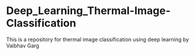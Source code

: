 # Deep_Learning_Thermal-Image-Classification
This is a repository for thermal image classification using deep learning by Vaibhav Garg
